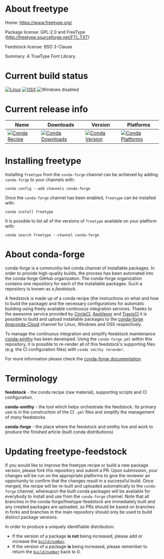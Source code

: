 About freetype
==============

Home: https://www.freetype.org/

Package license: GPL-2.0 and FreeType (http://freetype.sourceforge.net/FTL.TXT)

Feedstock license: BSD 3-Clause

Summary: A TrueType Font Library.



Current build status
====================

[![Linux](https://img.shields.io/circleci/project/github/conda-forge/freetype-feedstock/master.svg?label=Linux)](https://circleci.com/gh/conda-forge/freetype-feedstock)
[![OSX](https://img.shields.io/travis/conda-forge/freetype-feedstock/master.svg?label=macOS)](https://travis-ci.org/conda-forge/freetype-feedstock)
![Windows disabled](https://img.shields.io/badge/Windows-disabled-lightgrey.svg)

Current release info
====================

| Name | Downloads | Version | Platforms |
| --- | --- | --- | --- |
| [![Conda Recipe](https://img.shields.io/badge/recipe-freetype-green.svg)](https://anaconda.org/conda-forge/freetype) | [![Conda Downloads](https://img.shields.io/conda/dn/conda-forge/freetype.svg)](https://anaconda.org/conda-forge/freetype) | [![Conda Version](https://img.shields.io/conda/vn/conda-forge/freetype.svg)](https://anaconda.org/conda-forge/freetype) | [![Conda Platforms](https://img.shields.io/conda/pn/conda-forge/freetype.svg)](https://anaconda.org/conda-forge/freetype) |

Installing freetype
===================

Installing `freetype` from the `conda-forge` channel can be achieved by adding `conda-forge` to your channels with:

```
conda config --add channels conda-forge
```

Once the `conda-forge` channel has been enabled, `freetype` can be installed with:

```
conda install freetype
```

It is possible to list all of the versions of `freetype` available on your platform with:

```
conda search freetype --channel conda-forge
```


About conda-forge
=================

conda-forge is a community-led conda channel of installable packages.
In order to provide high-quality builds, the process has been automated into the
conda-forge GitHub organization. The conda-forge organization contains one repository
for each of the installable packages. Such a repository is known as a *feedstock*.

A feedstock is made up of a conda recipe (the instructions on what and how to build
the package) and the necessary configurations for automatic building using freely
available continuous integration services. Thanks to the awesome service provided by
[CircleCI](https://circleci.com/), [AppVeyor](http://www.appveyor.com/)
and [TravisCI](https://travis-ci.org/) it is possible to build and upload installable
packages to the [conda-forge](https://anaconda.org/conda-forge)
[Anaconda-Cloud](http://docs.anaconda.org/) channel for Linux, Windows and OSX respectively.

To manage the continuous integration and simplify feedstock maintenance
[conda-smithy](http://github.com/conda-forge/conda-smithy) has been developed.
Using the ``conda-forge.yml`` within this repository, it is possible to re-render all of
this feedstock's supporting files (e.g. the CI configuration files) with ``conda smithy rerender``.

For more information please check the [conda-forge documentation](https://conda-forge.org/docs/).

Terminology
===========

**feedstock** - the conda recipe (raw material), supporting scripts and CI configuration.

**conda-smithy** - the tool which helps orchestrate the feedstock.
                   Its primary use is in the construction of the CI ``.yml`` files
                   and simplify the management of *many* feedstocks.

**conda-forge** - the place where the feedstock and smithy live and work to
                  produce the finished article (built conda distributions)


Updating freetype-feedstock
===========================

If you would like to improve the freetype recipe or build a new
package version, please fork this repository and submit a PR. Upon submission,
your changes will be run on the appropriate platforms to give the reviewer an
opportunity to confirm that the changes result in a successful build. Once
merged, the recipe will be re-built and uploaded automatically to the
`conda-forge` channel, whereupon the built conda packages will be available for
everybody to install and use from the `conda-forge` channel.
Note that all branches in the conda-forge/freetype-feedstock are
immediately built and any created packages are uploaded, so PRs should be based
on branches in forks and branches in the main repository should only be used to
build distinct package versions.

In order to produce a uniquely identifiable distribution:
 * If the version of a package **is not** being increased, please add or increase
   the [``build/number``](http://conda.pydata.org/docs/building/meta-yaml.html#build-number-and-string).
 * If the version of a package **is** being increased, please remember to return
   the [``build/number``](http://conda.pydata.org/docs/building/meta-yaml.html#build-number-and-string)
   back to 0.